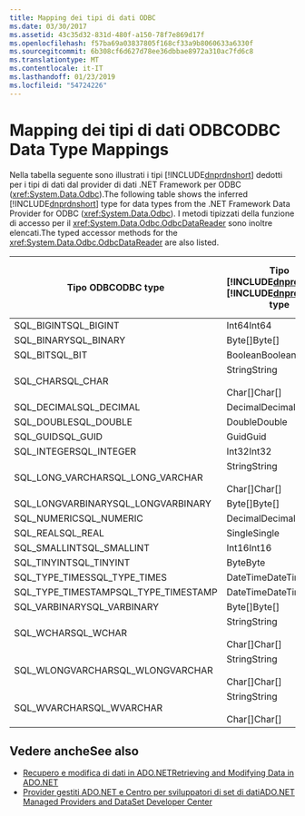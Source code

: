 ```yaml
---
title: Mapping dei tipi di dati ODBC
ms.date: 03/30/2017
ms.assetid: 43c35d32-831d-480f-a150-78f7e869d17f
ms.openlocfilehash: f57ba69a03837805f168cf33a9b8060633a6330f
ms.sourcegitcommit: 6b308cf6d627d78ee36dbbae8972a310ac7fd6c8
ms.translationtype: MT
ms.contentlocale: it-IT
ms.lasthandoff: 01/23/2019
ms.locfileid: "54724226"
---
```

# <a name="odbc-data-type-mappings"></a><span data-ttu-id="b163f-102">Mapping dei tipi di dati ODBC</span><span class="sxs-lookup"><span data-stu-id="b163f-102">ODBC Data Type Mappings</span></span>
<span data-ttu-id="b163f-103">Nella tabella seguente sono illustrati i tipi [!INCLUDE[dnprdnshort](../../../../includes/dnprdnshort-md.md)] dedotti per i tipi di dati dal provider di dati .NET Framework per ODBC (<xref:System.Data.Odbc>).</span><span class="sxs-lookup"><span data-stu-id="b163f-103">The following table shows the inferred [!INCLUDE[dnprdnshort](../../../../includes/dnprdnshort-md.md)] type for data types from the .NET Framework Data Provider for ODBC (<xref:System.Data.Odbc>).</span></span> <span data-ttu-id="b163f-104">I metodi tipizzati della funzione di accesso per il <xref:System.Data.Odbc.OdbcDataReader> sono inoltre elencati.</span><span class="sxs-lookup"><span data-stu-id="b163f-104">The typed accessor methods for the <xref:System.Data.Odbc.OdbcDataReader> are also listed.</span></span>  
  
|<span data-ttu-id="b163f-105">Tipo ODBC</span><span class="sxs-lookup"><span data-stu-id="b163f-105">ODBC type</span></span>|<span data-ttu-id="b163f-106">Tipo [!INCLUDE[dnprdnshort](../../../../includes/dnprdnshort-md.md)]</span><span class="sxs-lookup"><span data-stu-id="b163f-106">[!INCLUDE[dnprdnshort](../../../../includes/dnprdnshort-md.md)] type</span></span>|<span data-ttu-id="b163f-107">Funzione di accesso tipizzata [!INCLUDE[dnprdnshort](../../../../includes/dnprdnshort-md.md)]</span><span class="sxs-lookup"><span data-stu-id="b163f-107">[!INCLUDE[dnprdnshort](../../../../includes/dnprdnshort-md.md)] typed accessor</span></span>|  
|---------------|----------------------------------------------------------------------|--------------------------------------------------------------------------------|  
|<span data-ttu-id="b163f-108">SQL_BIGINT</span><span class="sxs-lookup"><span data-stu-id="b163f-108">SQL_BIGINT</span></span>|<span data-ttu-id="b163f-109">Int64</span><span class="sxs-lookup"><span data-stu-id="b163f-109">Int64</span></span>|<span data-ttu-id="b163f-110">GetInt64()</span><span class="sxs-lookup"><span data-stu-id="b163f-110">GetInt64()</span></span>|  
|<span data-ttu-id="b163f-111">SQL_BINARY</span><span class="sxs-lookup"><span data-stu-id="b163f-111">SQL_BINARY</span></span>|<span data-ttu-id="b163f-112">Byte[]</span><span class="sxs-lookup"><span data-stu-id="b163f-112">Byte[]</span></span>|<span data-ttu-id="b163f-113">GetBytes()</span><span class="sxs-lookup"><span data-stu-id="b163f-113">GetBytes()</span></span>|  
|<span data-ttu-id="b163f-114">SQL_BIT</span><span class="sxs-lookup"><span data-stu-id="b163f-114">SQL_BIT</span></span>|<span data-ttu-id="b163f-115">Boolean</span><span class="sxs-lookup"><span data-stu-id="b163f-115">Boolean</span></span>|<span data-ttu-id="b163f-116">GetBoolean()</span><span class="sxs-lookup"><span data-stu-id="b163f-116">GetBoolean()</span></span>|  
|<span data-ttu-id="b163f-117">SQL_CHAR</span><span class="sxs-lookup"><span data-stu-id="b163f-117">SQL_CHAR</span></span>|<span data-ttu-id="b163f-118">String</span><span class="sxs-lookup"><span data-stu-id="b163f-118">String</span></span><br /><br /> <span data-ttu-id="b163f-119">Char[]</span><span class="sxs-lookup"><span data-stu-id="b163f-119">Char[]</span></span>|<span data-ttu-id="b163f-120">GetString()</span><span class="sxs-lookup"><span data-stu-id="b163f-120">GetString()</span></span><br /><br /> <span data-ttu-id="b163f-121">GetChars()</span><span class="sxs-lookup"><span data-stu-id="b163f-121">GetChars()</span></span>|  
|<span data-ttu-id="b163f-122">SQL_DECIMAL</span><span class="sxs-lookup"><span data-stu-id="b163f-122">SQL_DECIMAL</span></span>|<span data-ttu-id="b163f-123">Decimal</span><span class="sxs-lookup"><span data-stu-id="b163f-123">Decimal</span></span>|<span data-ttu-id="b163f-124">GetDecimal()</span><span class="sxs-lookup"><span data-stu-id="b163f-124">GetDecimal()</span></span>|  
|<span data-ttu-id="b163f-125">SQL_DOUBLE</span><span class="sxs-lookup"><span data-stu-id="b163f-125">SQL_DOUBLE</span></span>|<span data-ttu-id="b163f-126">Double</span><span class="sxs-lookup"><span data-stu-id="b163f-126">Double</span></span>|<span data-ttu-id="b163f-127">GetDouble()</span><span class="sxs-lookup"><span data-stu-id="b163f-127">GetDouble()</span></span>|  
|<span data-ttu-id="b163f-128">SQL_GUID</span><span class="sxs-lookup"><span data-stu-id="b163f-128">SQL_GUID</span></span>|<span data-ttu-id="b163f-129">Guid</span><span class="sxs-lookup"><span data-stu-id="b163f-129">Guid</span></span>|<span data-ttu-id="b163f-130">GetGuid()</span><span class="sxs-lookup"><span data-stu-id="b163f-130">GetGuid()</span></span>|  
|<span data-ttu-id="b163f-131">SQL_INTEGER</span><span class="sxs-lookup"><span data-stu-id="b163f-131">SQL_INTEGER</span></span>|<span data-ttu-id="b163f-132">Int32</span><span class="sxs-lookup"><span data-stu-id="b163f-132">Int32</span></span>|<span data-ttu-id="b163f-133">GetInt32()</span><span class="sxs-lookup"><span data-stu-id="b163f-133">GetInt32()</span></span>|  
|<span data-ttu-id="b163f-134">SQL_LONG_VARCHAR</span><span class="sxs-lookup"><span data-stu-id="b163f-134">SQL_LONG_VARCHAR</span></span>|<span data-ttu-id="b163f-135">String</span><span class="sxs-lookup"><span data-stu-id="b163f-135">String</span></span><br /><br /> <span data-ttu-id="b163f-136">Char[]</span><span class="sxs-lookup"><span data-stu-id="b163f-136">Char[]</span></span>|<span data-ttu-id="b163f-137">GetString()</span><span class="sxs-lookup"><span data-stu-id="b163f-137">GetString()</span></span><br /><br /> <span data-ttu-id="b163f-138">GetChars()</span><span class="sxs-lookup"><span data-stu-id="b163f-138">GetChars()</span></span>|  
|<span data-ttu-id="b163f-139">SQL_LONGVARBINARY</span><span class="sxs-lookup"><span data-stu-id="b163f-139">SQL_LONGVARBINARY</span></span>|<span data-ttu-id="b163f-140">Byte[]</span><span class="sxs-lookup"><span data-stu-id="b163f-140">Byte[]</span></span>|<span data-ttu-id="b163f-141">GetBytes()</span><span class="sxs-lookup"><span data-stu-id="b163f-141">GetBytes()</span></span>|  
|<span data-ttu-id="b163f-142">SQL_NUMERIC</span><span class="sxs-lookup"><span data-stu-id="b163f-142">SQL_NUMERIC</span></span>|<span data-ttu-id="b163f-143">Decimal</span><span class="sxs-lookup"><span data-stu-id="b163f-143">Decimal</span></span>|<span data-ttu-id="b163f-144">GetDecimal()</span><span class="sxs-lookup"><span data-stu-id="b163f-144">GetDecimal()</span></span>|  
|<span data-ttu-id="b163f-145">SQL_REAL</span><span class="sxs-lookup"><span data-stu-id="b163f-145">SQL_REAL</span></span>|<span data-ttu-id="b163f-146">Single</span><span class="sxs-lookup"><span data-stu-id="b163f-146">Single</span></span>|<span data-ttu-id="b163f-147">GetFloat()</span><span class="sxs-lookup"><span data-stu-id="b163f-147">GetFloat()</span></span>|  
|<span data-ttu-id="b163f-148">SQL_SMALLINT</span><span class="sxs-lookup"><span data-stu-id="b163f-148">SQL_SMALLINT</span></span>|<span data-ttu-id="b163f-149">Int16</span><span class="sxs-lookup"><span data-stu-id="b163f-149">Int16</span></span>|<span data-ttu-id="b163f-150">GetInt16()</span><span class="sxs-lookup"><span data-stu-id="b163f-150">GetInt16()</span></span>|  
|<span data-ttu-id="b163f-151">SQL_TINYINT</span><span class="sxs-lookup"><span data-stu-id="b163f-151">SQL_TINYINT</span></span>|<span data-ttu-id="b163f-152">Byte</span><span class="sxs-lookup"><span data-stu-id="b163f-152">Byte</span></span>|<span data-ttu-id="b163f-153">GetByte()</span><span class="sxs-lookup"><span data-stu-id="b163f-153">GetByte()</span></span>|  
|<span data-ttu-id="b163f-154">SQL_TYPE_TIMES</span><span class="sxs-lookup"><span data-stu-id="b163f-154">SQL_TYPE_TIMES</span></span>|<span data-ttu-id="b163f-155">DateTime</span><span class="sxs-lookup"><span data-stu-id="b163f-155">DateTime</span></span>|<span data-ttu-id="b163f-156">GetDateTime()</span><span class="sxs-lookup"><span data-stu-id="b163f-156">GetDateTime()</span></span>|  
|<span data-ttu-id="b163f-157">SQL_TYPE_TIMESTAMP</span><span class="sxs-lookup"><span data-stu-id="b163f-157">SQL_TYPE_TIMESTAMP</span></span>|<span data-ttu-id="b163f-158">DateTime</span><span class="sxs-lookup"><span data-stu-id="b163f-158">DateTime</span></span>|<span data-ttu-id="b163f-159">GetDateTime()</span><span class="sxs-lookup"><span data-stu-id="b163f-159">GetDateTime()</span></span>|  
|<span data-ttu-id="b163f-160">SQL_VARBINARY</span><span class="sxs-lookup"><span data-stu-id="b163f-160">SQL_VARBINARY</span></span>|<span data-ttu-id="b163f-161">Byte[]</span><span class="sxs-lookup"><span data-stu-id="b163f-161">Byte[]</span></span>|<span data-ttu-id="b163f-162">GetBytes()</span><span class="sxs-lookup"><span data-stu-id="b163f-162">GetBytes()</span></span>|  
|<span data-ttu-id="b163f-163">SQL_WCHAR</span><span class="sxs-lookup"><span data-stu-id="b163f-163">SQL_WCHAR</span></span>|<span data-ttu-id="b163f-164">String</span><span class="sxs-lookup"><span data-stu-id="b163f-164">String</span></span><br /><br /> <span data-ttu-id="b163f-165">Char[]</span><span class="sxs-lookup"><span data-stu-id="b163f-165">Char[]</span></span>|<span data-ttu-id="b163f-166">GetString()</span><span class="sxs-lookup"><span data-stu-id="b163f-166">GetString()</span></span><br /><br /> <span data-ttu-id="b163f-167">GetChars()</span><span class="sxs-lookup"><span data-stu-id="b163f-167">GetChars()</span></span>|  
|<span data-ttu-id="b163f-168">SQL_WLONGVARCHAR</span><span class="sxs-lookup"><span data-stu-id="b163f-168">SQL_WLONGVARCHAR</span></span>|<span data-ttu-id="b163f-169">String</span><span class="sxs-lookup"><span data-stu-id="b163f-169">String</span></span><br /><br /> <span data-ttu-id="b163f-170">Char[]</span><span class="sxs-lookup"><span data-stu-id="b163f-170">Char[]</span></span>|<span data-ttu-id="b163f-171">GetString()</span><span class="sxs-lookup"><span data-stu-id="b163f-171">GetString()</span></span><br /><br /> <span data-ttu-id="b163f-172">GetChars()</span><span class="sxs-lookup"><span data-stu-id="b163f-172">GetChars()</span></span>|  
|<span data-ttu-id="b163f-173">SQL_WVARCHAR</span><span class="sxs-lookup"><span data-stu-id="b163f-173">SQL_WVARCHAR</span></span>|<span data-ttu-id="b163f-174">String</span><span class="sxs-lookup"><span data-stu-id="b163f-174">String</span></span><br /><br /> <span data-ttu-id="b163f-175">Char[]</span><span class="sxs-lookup"><span data-stu-id="b163f-175">Char[]</span></span>|<span data-ttu-id="b163f-176">GetString()</span><span class="sxs-lookup"><span data-stu-id="b163f-176">GetString()</span></span><br /><br /> <span data-ttu-id="b163f-177">GetChars()</span><span class="sxs-lookup"><span data-stu-id="b163f-177">GetChars()</span></span>|  
  
## <a name="see-also"></a><span data-ttu-id="b163f-178">Vedere anche</span><span class="sxs-lookup"><span data-stu-id="b163f-178">See also</span></span>
- [<span data-ttu-id="b163f-179">Recupero e modifica di dati in ADO.NET</span><span class="sxs-lookup"><span data-stu-id="b163f-179">Retrieving and Modifying Data in ADO.NET</span></span>](../../../../docs/framework/data/adonet/retrieving-and-modifying-data.md)
- [<span data-ttu-id="b163f-180">Provider gestiti ADO.NET e Centro per sviluppatori di set di dati</span><span class="sxs-lookup"><span data-stu-id="b163f-180">ADO.NET Managed Providers and DataSet Developer Center</span></span>](https://go.microsoft.com/fwlink/?LinkId=217917)
